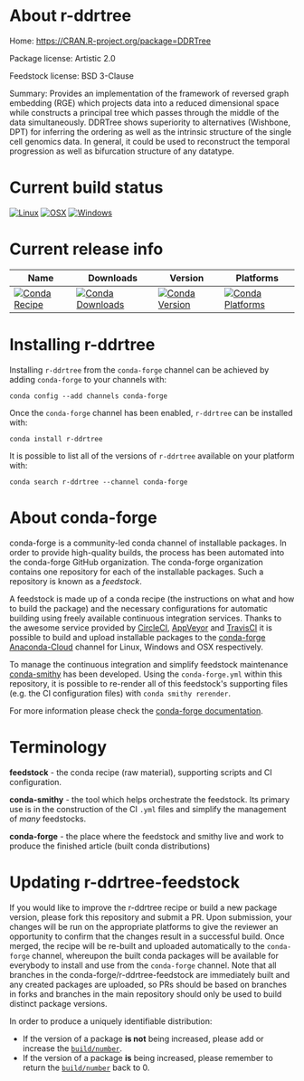 About r-ddrtree
===============

Home: https://CRAN.R-project.org/package=DDRTree

Package license: Artistic 2.0

Feedstock license: BSD 3-Clause

Summary: Provides an implementation of the framework of reversed graph embedding (RGE) which
projects data into a reduced dimensional space while constructs a principal tree
which passes through the middle of the data simultaneously. DDRTree shows superiority
to alternatives (Wishbone, DPT) for inferring the ordering as well as the intrinsic
structure of the single cell genomics data. In general, it could be used to reconstruct
the temporal progression as well as bifurcation structure of any datatype.




Current build status
====================

[![Linux](https://img.shields.io/circleci/project/github/conda-forge/r-ddrtree-feedstock/master.svg?label=Linux)](https://circleci.com/gh/conda-forge/r-ddrtree-feedstock)
[![OSX](https://img.shields.io/travis/conda-forge/r-ddrtree-feedstock/master.svg?label=macOS)](https://travis-ci.org/conda-forge/r-ddrtree-feedstock)
[![Windows](https://img.shields.io/appveyor/ci/conda-forge/r-ddrtree-feedstock/master.svg?label=Windows)](https://ci.appveyor.com/project/conda-forge/r-ddrtree-feedstock/branch/master)

Current release info
====================

| Name | Downloads | Version | Platforms |
| --- | --- | --- | --- |
| [![Conda Recipe](https://img.shields.io/badge/recipe-r--ddrtree-green.svg)](https://anaconda.org/conda-forge/r-ddrtree) | [![Conda Downloads](https://img.shields.io/conda/dn/conda-forge/r-ddrtree.svg)](https://anaconda.org/conda-forge/r-ddrtree) | [![Conda Version](https://img.shields.io/conda/vn/conda-forge/r-ddrtree.svg)](https://anaconda.org/conda-forge/r-ddrtree) | [![Conda Platforms](https://img.shields.io/conda/pn/conda-forge/r-ddrtree.svg)](https://anaconda.org/conda-forge/r-ddrtree) |

Installing r-ddrtree
====================

Installing `r-ddrtree` from the `conda-forge` channel can be achieved by adding `conda-forge` to your channels with:

```
conda config --add channels conda-forge
```

Once the `conda-forge` channel has been enabled, `r-ddrtree` can be installed with:

```
conda install r-ddrtree
```

It is possible to list all of the versions of `r-ddrtree` available on your platform with:

```
conda search r-ddrtree --channel conda-forge
```


About conda-forge
=================

conda-forge is a community-led conda channel of installable packages.
In order to provide high-quality builds, the process has been automated into the
conda-forge GitHub organization. The conda-forge organization contains one repository
for each of the installable packages. Such a repository is known as a *feedstock*.

A feedstock is made up of a conda recipe (the instructions on what and how to build
the package) and the necessary configurations for automatic building using freely
available continuous integration services. Thanks to the awesome service provided by
[CircleCI](https://circleci.com/), [AppVeyor](http://www.appveyor.com/)
and [TravisCI](https://travis-ci.org/) it is possible to build and upload installable
packages to the [conda-forge](https://anaconda.org/conda-forge)
[Anaconda-Cloud](http://docs.anaconda.org/) channel for Linux, Windows and OSX respectively.

To manage the continuous integration and simplify feedstock maintenance
[conda-smithy](http://github.com/conda-forge/conda-smithy) has been developed.
Using the ``conda-forge.yml`` within this repository, it is possible to re-render all of
this feedstock's supporting files (e.g. the CI configuration files) with ``conda smithy rerender``.

For more information please check the [conda-forge documentation](https://conda-forge.org/docs/).

Terminology
===========

**feedstock** - the conda recipe (raw material), supporting scripts and CI configuration.

**conda-smithy** - the tool which helps orchestrate the feedstock.
                   Its primary use is in the construction of the CI ``.yml`` files
                   and simplify the management of *many* feedstocks.

**conda-forge** - the place where the feedstock and smithy live and work to
                  produce the finished article (built conda distributions)


Updating r-ddrtree-feedstock
============================

If you would like to improve the r-ddrtree recipe or build a new
package version, please fork this repository and submit a PR. Upon submission,
your changes will be run on the appropriate platforms to give the reviewer an
opportunity to confirm that the changes result in a successful build. Once
merged, the recipe will be re-built and uploaded automatically to the
`conda-forge` channel, whereupon the built conda packages will be available for
everybody to install and use from the `conda-forge` channel.
Note that all branches in the conda-forge/r-ddrtree-feedstock are
immediately built and any created packages are uploaded, so PRs should be based
on branches in forks and branches in the main repository should only be used to
build distinct package versions.

In order to produce a uniquely identifiable distribution:
 * If the version of a package **is not** being increased, please add or increase
   the [``build/number``](http://conda.pydata.org/docs/building/meta-yaml.html#build-number-and-string).
 * If the version of a package **is** being increased, please remember to return
   the [``build/number``](http://conda.pydata.org/docs/building/meta-yaml.html#build-number-and-string)
   back to 0.